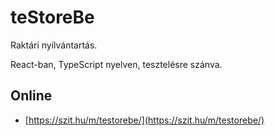 # teStoreBe

Raktári nyilvántartás.

React-ban, TypeScript nyelven, tesztelésre szánva.

## Online

* [https://szit.hu/m/testorebe/](https://szit.hu/m/testorebe/)

